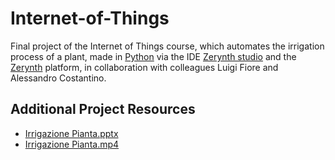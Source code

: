 # Internet-of-Things

Final project of the Internet of Things course, which automates the irrigation process of a plant, made in <a href='https://www.python.org/' target='_blank'>Python</a> via the IDE <a href='https://www.zerynth.com/zsdk/' target='_blank'>Zerynth studio</a> and the <a href='https://www.zerynth.com/' target='_blank'>Zerynth</a> platform, in collaboration with colleagues Luigi Fiore and Alessandro Costantino.

## Additional Project Resources
<ul>
    <li><a href='https://docs.google.com/presentation/d/1TvbAEz4MwUJOGdKrs4gZqFTxISj0nQ-V/edit?usp=sharing&ouid=111003210491300470403&rtpof=true&sd=true' target='_blank'>Irrigazione Pianta.pptx</a></li>
    <li><a href='https://drive.google.com/file/d/13ldE3K4lp_XtT89Lyn0s-P6vJvnhL3FV/view?usp=sharing' target='_blank'>Irrigazione Pianta.mp4</a></li>
</ul>